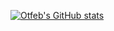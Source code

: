 [![Otfeb's GitHub stats](https://github-readme-stats.vercel.app/api?username=otfeb)](https://github.com/otfeb/github-readme-stats)
